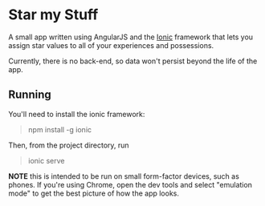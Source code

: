 # Star my Stuff

A small app written using AngularJS and the [Ionic](http://ionicframework.com/)
framework that lets you assign star values to all of your experiences and
possessions.

Currently, there is no back-end, so data won't persist beyond the life of the app.

## Running

You'll need to install the ionic framework:

> npm install -g ionic

Then, from the project directory, run

> ionic serve

**NOTE** this is intended to be run on small form-factor devices, such as phones. If you're using Chrome, open the dev tools and select "emulation mode" to get the best picture of how the app looks.
